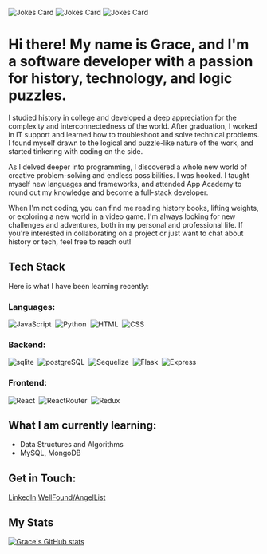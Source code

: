 ![Jokes Card](https://readme-jokes.vercel.app/api?hideBorder&theme=gotham)
![Jokes Card](https://readme-jokes.vercel.app/api?hideBorder&theme=solidBlue)
![Jokes Card](https://readme-jokes.vercel.app/api?hideBorder&theme=tokyonight)
# Hi there! My name is Grace, and I'm a software developer with a passion for history, technology, and logic puzzles.

I studied history in college and developed a deep appreciation for the complexity and interconnectedness of the world. After graduation, I worked in IT support and learned how to troubleshoot and solve technical problems. I found myself drawn to the logical and puzzle-like nature of the work, and started tinkering with coding on the side.

As I delved deeper into programming, I discovered a whole new world of creative problem-solving and endless possibilities. I was hooked. I taught myself new languages and frameworks, and attended App Academy to round out my knowledge and become a full-stack developer.

When I'm not coding, you can find me reading history books, lifting weights, or exploring a new world in a video game. I'm always looking for new challenges and adventures, both in my personal and professional life. If you're interested in collaborating on a project or just want to chat about history or tech, feel free to reach out!


## Tech Stack

Here is what I have been learning recently:

### Languages:

<div>
  <img src="https://img.shields.io/badge/JavaScript-323330?style=for-the-badge&logo=javascript&logoColor=F7DF1E" title="JavaScript" alt="JavaScript" />&nbsp;
  <img src="https://img.shields.io/badge/Python-FFD43B?style=for-the-badge&logo=python&logoColor=blue" title="Python" alt="Python"/>&nbsp;
   <img src="https://img.shields.io/badge/HTML5-E34F26?style=for-the-badge&logo=html5&logoColor=white" title="HTML5" alt="HTML"/>&nbsp;
   <img src="https://img.shields.io/badge/CSS3-1572B6?style=for-the-badge&logo=css3&logoColor=white"  title="CSS3" alt="CSS"/>&nbsp;
</div>

### Backend:

<div>
  <img src="https://img.shields.io/badge/SQLite-07405E?style=for-the-badge&logo=sqlite&logoColor=white" title="sqlite" alt="sqlite"/>&nbsp;
  <img src="https://img.shields.io/badge/PostgreSQL-316192?style=for-the-badge&logo=postgresql&logoColor=white" title="postgreSQL" alt="postgreSQL"/>&nbsp;
  <img src="https://img.shields.io/badge/Sequelize-52B0E7?style=for-the-badge&logo=Sequelize&logoColor=white" title="Sequelize" alt="Sequelize" />&nbsp;
  <img src="https://img.shields.io/badge/Flask-000000?style=for-the-badge&logo=flask&logoColor=white" title="Flask" alt="Flask" />&nbsp;
  <img src="https://img.shields.io/badge/Express.js-000000?style=for-the-badge&logo=express&logoColor=white" title="Express" alt="Express" />&nbsp;
</div>

### Frontend:

<div>
  <img src="https://img.shields.io/badge/React-20232A?style=for-the-badge&logo=react&logoColor=61DAFBL" title="React" alt="React" />&nbsp;
  <img src="https://img.shields.io/badge/React_Router-CA4245?style=for-the-badge&logo=react-router&logoColor=white" title="ReactRouter" alt="ReactRouter" />&nbsp;
  <img src="https://img.shields.io/badge/Redux-593D88?style=for-the-badge&logo=redux&logoColor=white" title="Redux" alt="Redux" />&nbsp;
</div>

## What I am currently learning:
- Data Structures and Algorithms
- MySQL, MongoDB


## Get in Touch:
[LinkedIn](https://www.linkedin.com/in/gracescizma/)
[WellFound/AngelList](https://wellfound.com/u/grace-cizma)


## My Stats
[![Grace's GitHub stats](https://github-readme-stats.vercel.app/api?username=gracecizma)](https://github.com/gracecizma/github-readme-stats)

